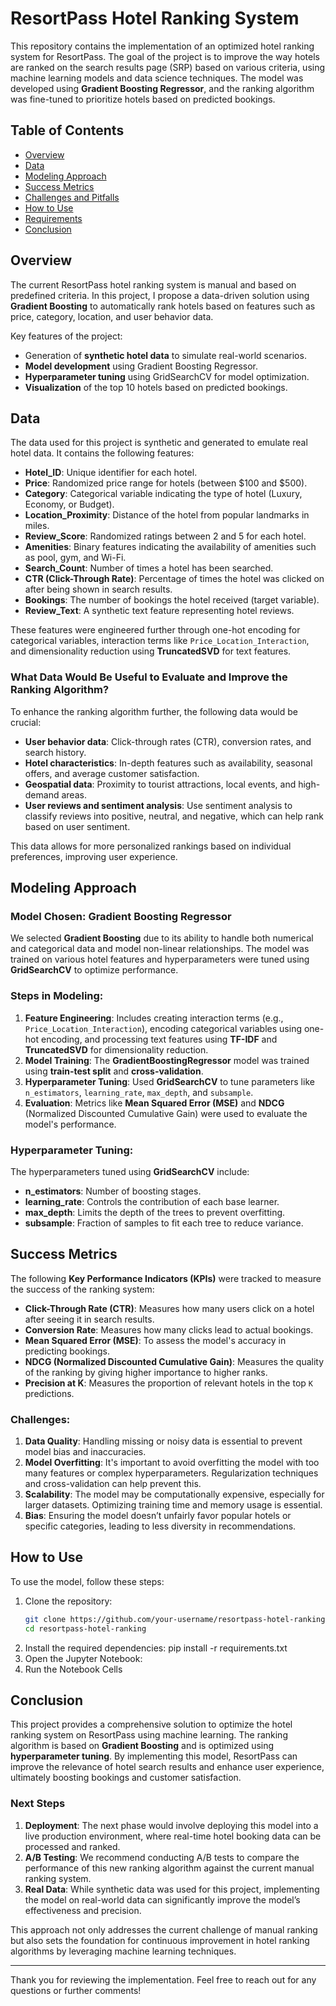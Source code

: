 # ResortPass Hotel Ranking System

This repository contains the implementation of an optimized hotel ranking system for ResortPass. The goal of the project is to improve the way hotels are ranked on the search results page (SRP) based on various criteria, using machine learning models and data science techniques. The model was developed using **Gradient Boosting Regressor**, and the ranking algorithm was fine-tuned to prioritize hotels based on predicted bookings.

## Table of Contents

- [Overview](#overview)
- [Data](#data)
- [Modeling Approach](#modeling-approach)
- [Success Metrics](#success-metrics)
- [Challenges and Pitfalls](#challenges-and-pitfalls)
- [How to Use](#how-to-use)
- [Requirements](#requirements)
- [Conclusion](#conclusion)

## Overview

The current ResortPass hotel ranking system is manual and based on predefined criteria. In this project, I propose a data-driven solution using **Gradient Boosting** to automatically rank hotels based on features such as price, category, location, and user behavior data.

Key features of the project:
- Generation of **synthetic hotel data** to simulate real-world scenarios.
- **Model development** using Gradient Boosting Regressor.
- **Hyperparameter tuning** using GridSearchCV for model optimization.
- **Visualization** of the top 10 hotels based on predicted bookings.

## Data

The data used for this project is synthetic and generated to emulate real hotel data. It contains the following features:

- **Hotel_ID**: Unique identifier for each hotel.
- **Price**: Randomized price range for hotels (between $100 and $500).
- **Category**: Categorical variable indicating the type of hotel (Luxury, Economy, or Budget).
- **Location_Proximity**: Distance of the hotel from popular landmarks in miles.
- **Review_Score**: Randomized ratings between 2 and 5 for each hotel.
- **Amenities**: Binary features indicating the availability of amenities such as pool, gym, and Wi-Fi.
- **Search_Count**: Number of times a hotel has been searched.
- **CTR (Click-Through Rate)**: Percentage of times the hotel was clicked on after being shown in search results.
- **Bookings**: The number of bookings the hotel received (target variable).
- **Review_Text**: A synthetic text feature representing hotel reviews.

These features were engineered further through one-hot encoding for categorical variables, interaction terms like `Price_Location_Interaction`, and dimensionality reduction using **TruncatedSVD** for text features.

### **What Data Would Be Useful to Evaluate and Improve the Ranking Algorithm?**
To enhance the ranking algorithm further, the following data would be crucial:
- **User behavior data**: Click-through rates (CTR), conversion rates, and search history.
- **Hotel characteristics**: In-depth features such as availability, seasonal offers, and average customer satisfaction.
- **Geospatial data**: Proximity to tourist attractions, local events, and high-demand areas.
- **User reviews and sentiment analysis**: Use sentiment analysis to classify reviews into positive, neutral, and negative, which can help rank based on user sentiment.
  
This data allows for more personalized rankings based on individual preferences, improving user experience.

## Modeling Approach

### **Model Chosen**: **Gradient Boosting Regressor**
We selected **Gradient Boosting** due to its ability to handle both numerical and categorical data and model non-linear relationships. The model was trained on various hotel features and hyperparameters were tuned using **GridSearchCV** to optimize performance.

### **Steps in Modeling**:
1. **Feature Engineering**: Includes creating interaction terms (e.g., `Price_Location_Interaction`), encoding categorical variables using one-hot encoding, and processing text features using **TF-IDF** and **TruncatedSVD** for dimensionality reduction.
2. **Model Training**: The **GradientBoostingRegressor** model was trained using **train-test split** and **cross-validation**.
3. **Hyperparameter Tuning**: Used **GridSearchCV** to tune parameters like `n_estimators`, `learning_rate`, `max_depth`, and `subsample`.
4. **Evaluation**: Metrics like **Mean Squared Error (MSE)** and **NDCG** (Normalized Discounted Cumulative Gain) were used to evaluate the model's performance.

### **Hyperparameter Tuning**:
The hyperparameters tuned using **GridSearchCV** include:
- **n_estimators**: Number of boosting stages.
- **learning_rate**: Controls the contribution of each base learner.
- **max_depth**: Limits the depth of the trees to prevent overfitting.
- **subsample**: Fraction of samples to fit each tree to reduce variance.

## Success Metrics

The following **Key Performance Indicators (KPIs)** were tracked to measure the success of the ranking system:

- **Click-Through Rate (CTR)**: Measures how many users click on a hotel after seeing it in search results.
- **Conversion Rate**: Measures how many clicks lead to actual bookings.
- **Mean Squared Error (MSE)**: To assess the model's accuracy in predicting bookings.
- **NDCG (Normalized Discounted Cumulative Gain)**: Measures the quality of the ranking by giving higher importance to higher ranks.
- **Precision at K**: Measures the proportion of relevant hotels in the top `K` predictions.

### **Challenges**:
1. **Data Quality**: Handling missing or noisy data is essential to prevent model bias and inaccuracies.
2. **Model Overfitting**: It's important to avoid overfitting the model with too many features or complex hyperparameters. Regularization techniques and cross-validation can help prevent this.
3. **Scalability**: The model may be computationally expensive, especially for larger datasets. Optimizing training time and memory usage is essential.
4. **Bias**: Ensuring the model doesn’t unfairly favor popular hotels or specific categories, leading to less diversity in recommendations.

## How to Use

To use the model, follow these steps:

1. Clone the repository:
   ```bash
   git clone https://github.com/your-username/resortpass-hotel-ranking.git
   cd resortpass-hotel-ranking
2. Install the required dependencies:
  pip install -r requirements.txt
3. Open the Jupyter Notebook:
4. Run the Notebook Cells

## Conclusion

This project provides a comprehensive solution to optimize the hotel ranking system on ResortPass using machine learning. The ranking algorithm is based on **Gradient Boosting** and is optimized using **hyperparameter tuning**. By implementing this model, ResortPass can improve the relevance of hotel search results and enhance user experience, ultimately boosting bookings and customer satisfaction.

### Next Steps
1. **Deployment**: The next phase would involve deploying this model into a live production environment, where real-time hotel booking data can be processed and ranked.
2. **A/B Testing**: We recommend conducting A/B tests to compare the performance of this new ranking algorithm against the current manual ranking system.
3. **Real Data**: While synthetic data was used for this project, implementing the model on real-world data can significantly improve the model’s effectiveness and precision.

This approach not only addresses the current challenge of manual ranking but also sets the foundation for continuous improvement in hotel ranking algorithms by leveraging machine learning techniques.

---

Thank you for reviewing the implementation. Feel free to reach out for any questions or further comments!
